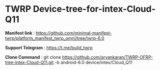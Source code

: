 #  TWRP Device-tree-for-intex-Cloud-Q11

<b>Manifest link</b> :  https://github.com/minimal-manifest-twrp/platform_manifest_twrp_omni/tree/twrp-6.0

<b>Support Telegram</b> :  https://t.me/build_twrp

<b>Clone Command</b> :  git clone https://github.com/aryankaran/TWRP-OFRP-tree-intex-Cloud-Q11.git -b android-6.0 device/intex/Cloud_Q11
